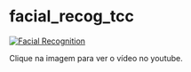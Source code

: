 # facial_recog_tcc


[![Facial Recognition](otcc.gif)](https://www.youtube.com/watch?v=IMd1zUZsZN8)

Clique na imagem para ver o vídeo no youtube.
